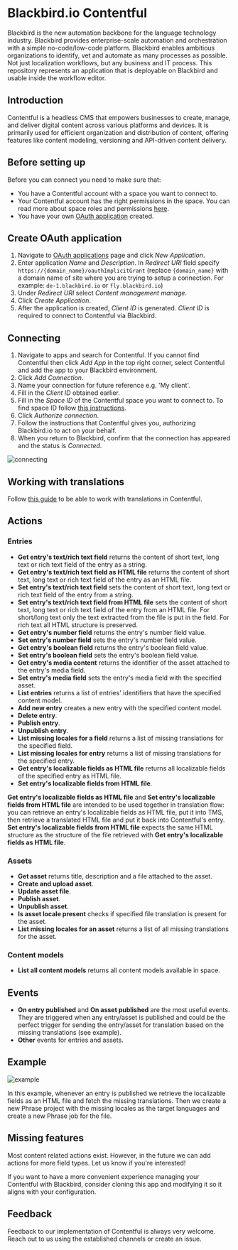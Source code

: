 # Blackbird.io Contentful

Blackbird is the new automation backbone for the language technology industry. Blackbird provides enterprise-scale automation and orchestration with a simple no-code/low-code platform. Blackbird enables ambitious organizations to identify, vet and automate as many processes as possible. Not just localization workflows, but any business and IT process. This repository represents an application that is deployable on Blackbird and usable inside the workflow editor.

## Introduction

<!-- begin docs -->

Contentful is a headless CMS that empowers businesses to create, manage, and deliver digital content across various platforms and devices. It is primarily used for efficient organization and distribution of content, offering features like content modeling, versioning and API-driven content delivery.

## Before setting up

Before you can connect you need to make sure that:

- You have a Contentful account with a space you want to connect to.
- Your Contentful account has the right permissions in the space. You can read more about space roles and permissions [here](https://www.contentful.com/help/space-roles-and-permissions/).
- You have your own [OAuth application](https://app.contentful.com/account/profile/developers/applications) created.

## Create OAuth application

1. Navigate to [OAuth applications](https://app.contentful.com/account/profile/developers/applications) page and click _New Application_.
2. Enter application _Name_ and _Description_. In _Redirect URI_ field specify `https://{domain_name}/oauthImplicitGrant` (replace `{domain_name}` with a domain name of site where you are trying to setup a connection. For example: `de-1.blackbird.io` or `fly.blackbird.io`)
3. Under _Redirect URI_ select _Content management manage_.
4. Click _Create Application_.
5. After the application is created, _Client ID_ is generated. _Client ID_ is required to connect to Contentful via Blackbird.

## Connecting

1. Navigate to apps and search for Contentful. If you cannot find Contentful then click _Add App_ in the top right corner, select Contentful and add the app to your Blackbird environment.
2. Click _Add Connection_.
3. Name your connection for future reference e.g. 'My client'.
4. Fill in the _Client ID_ obtained earlier.
5. Fill in the _Space ID_ of the Contentful space you want to connect to. To find space ID follow [this instructions](https://www.contentful.com/help/find-space-id/).
6. Click _Authorize connection_. 
7. Follow the instructions that Contentful gives you, authorizing Blackbird.io to act on your behalf. 
8. When you return to Blackbird, confirm that the connection has appeared and the status is _Connected_.

![connecting](image/README/connecting.png)

## Working with translations

Follow [this guide](https://www.contentful.com/help/working-with-translations/) to be able to work with translations in Contentful.

## Actions

### Entries

- **Get entry's text/rich text field** returns the content of short text, long text or rich text field of the entry as a string.
- **Get entry's text/rich text field as HTML file** returns the content of short text, long text or rich text field of the entry as an HTML file.
- **Set entry's text/rich text field** sets the content of short text, long text or rich text field of the entry from a string.
- **Set entry's text/rich text field from HTML file** sets the content of short text, long text or rich text field of the entry from an HTML file. For short/long text only the text extracted from the file is put in the field. For rich text all HTML structure is preserved.
- **Get entry's number field** returns the entry's number field value.
- **Set entry's number field** sets the entry's number field value.
- **Get entry's boolean field** returns the entry's boolean field value.
- **Set entry's boolean field** sets the entry's boolean field value.
- **Get entry's media content** returns the identifier of the asset attached to the entry's media field.
- **Set entry's media field** sets the entry's media field with the specified asset.
- **List entries** returns a list of entries' identifiers that have the specified content model.
- **Add new entry** creates a new entry with the specified content model.
- **Delete entry**.
- **Publish entry**.
- **Unpublish entry**.
- **List missing locales for a field** returns a list of missing translations for the specified field.
- **List missing locales for entry** returns a list of missing translations for the specified entry.
- **Get entry's localizable fields as HTML file** returns all localizable fields of the specified entry as HTML file. 
- **Set entry's localizable fields from HTML file**.

**Get entry's localizable fields as HTML file** and **Set entry's localizable fields from HTML file** are intended to be used together in translation flow: you can retrieve an entry's localizable fields as HTML file, put it into TMS, then retrieve a translated HTML file and put it back into Contentful's entry. **Set entry's localizable fields from HTML file** expects the same HTML structure as the structure of the file retrieved with **Get entry's localizable fields as HTML file**.

### Assets

- **Get asset** returns title, description and a file attached to the asset.
- **Create and upload asset**.
- **Update asset file**.
- **Publish asset**.
- **Unpublish asset**.
- **Is asset locale present** checks if specified file translation is present for the asset.
- **List missing locales for an asset** returns a list of all missing translations for the asset.

### Content models

- **List all content models** returns all content models available in space.

## Events

- **On entry published** and **On asset published** are the most useful events. They are triggered when any entry/asset is published and could be the perfect trigger for sending the entry/asset for translation based on the missing translations (see example).
- **Other** events for entries and assets.

## Example

![example](image/README/example.png)

In this example, whenever an entry is published we retrieve the localizable fields as an HTML file and fetch the missing translations. Then we create a new Phrase project with the missing locales as the target languages and create a new Phrase job for the file.

## Missing features

Most content related actions exist. However, in the future we can add actions for more field types. Let us know if you're interested!

If you want to have a more convenient experience managing your Contentful with Blackbird, consider cloning this app and modifying it so it aligns with your configuration.

## Feedback

Feedback to our implementation of Contentful is always very welcome. Reach out to us using the established channels or create an issue.
 
<!-- end docs -->
